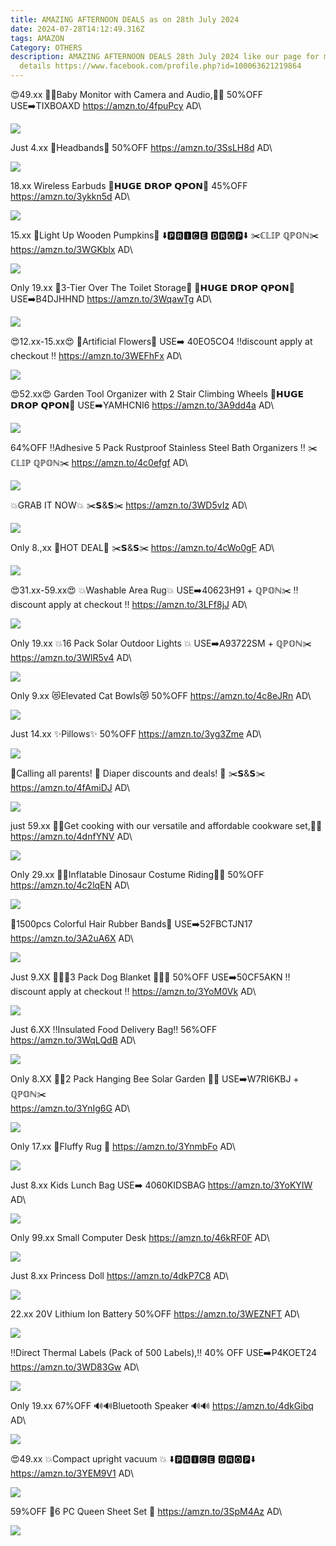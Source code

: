 ```yaml
---
title: AMAZING AFTERNOON DEALS as on 28th July 2024
date: 2024-07-28T14:12:49.316Z
tags: AMAZON
Category: OTHERS
description: AMAZING AFTERNOON DEALS 28th July 2024 like our page for more
  details https://www.facebook.com/profile.php?id=100063621219864
---
```

😍49.xx
💞💞Baby Monitor with Camera and Audio,💞💞 
50%OFF
USE➡️TIXBOAXD
https://amzn.to/4fpuPcy
AD\
<!--StartFragment-->

![](https://m.media-amazon.com/images/I/61qrGWXOZjL._AC_SL1500_.jpg)

<!--EndFragment-->

Just 4.xx
💞Headbands💞
50%OFF
https://amzn.to/3SsLH8d
AD\
<!--StartFragment-->

![](https://m.media-amazon.com/images/I/71SX21VxT6L._SL1500_.jpg)

<!--EndFragment-->

18.xx
Wireless Earbuds
💸𝗛𝗨𝗚𝗘 𝗗𝗥𝗢𝗣 𝗤𝗣𝗢𝗡💸
45%OFF
https://amzn.to/3ykkn5d
AD\
<!--StartFragment-->

![](https://m.media-amazon.com/images/I/71tP-u4CsIL._AC_SL1500_.jpg)

<!--EndFragment-->

15.xx
🎃Light Up Wooden Pumpkins🎃
⬇️🅿🆁🅸🅲🅴 🅳🆁🅾🅿⬇️
✂️ℂ𝕃𝕀ℙ ℚℙ𝕆ℕ✂️
https://amzn.to/3WGKblx
AD\
<!--StartFragment-->

![](https://m.media-amazon.com/images/I/71KQMtNUEXL._AC_SL1500_.jpg)

<!--EndFragment-->

Only 19.xx
🚽3-Tier Over The Toilet Storage🚽
💸𝗛𝗨𝗚𝗘 𝗗𝗥𝗢𝗣 𝗤𝗣𝗢𝗡💸
USE➡️B4DJHHND 
https://amzn.to/3WqawTg
AD\
<!--StartFragment-->

![](https://m.media-amazon.com/images/I/81uUzFKKGhL._AC_SL1500_.jpg)

<!--EndFragment-->

😍12.xx-15.xx😍
💐Artificial Flowers💐
USE➡️ 40EO5CO4
‼️discount apply at checkout ‼️
https://amzn.to/3WEFhFx
AD\
<!--StartFragment-->

![](https://m.media-amazon.com/images/I/9191zaBR1IL._AC_SL1500_.jpg)

<!--EndFragment-->

😍52.xx😍
Garden Tool Organizer with 2 Stair Climbing Wheels
💸𝗛𝗨𝗚𝗘 𝗗𝗥𝗢𝗣 𝗤𝗣𝗢𝗡💸
USE➡️YAMHCNI6
https://amzn.to/3A9dd4a
AD\
<!--StartFragment-->

![](https://m.media-amazon.com/images/I/81jCQh+ZcFL._AC_SL1500_.jpg)

<!--EndFragment-->

64%OFF
‼️Adhesive 5 Pack Rustproof Stainless Steel Bath Organizers ‼️
✂️ℂ𝕃𝕀ℙ ℚℙ𝕆ℕ✂️
https://amzn.to/4c0efgf
AD\
<!--StartFragment-->

![](https://m.media-amazon.com/images/I/81RLgrUwG5L._AC_SL1500_.jpg)

<!--EndFragment-->

💥GRAB IT NOW💥
✂️𝗦&𝗦✂️
https://amzn.to/3WD5vIz
AD\
<!--StartFragment-->

![](https://m.media-amazon.com/images/I/81K018-rBPL._SL1500_.jpg)

<!--EndFragment-->

Only 8.,xx
💙HOT DEAL💙
✂️𝗦&𝗦✂️
https://amzn.to/4cWo0gF
AD\
<!--StartFragment-->

![](https://m.media-amazon.com/images/I/81q-Lgm-C+L._SL1500_.jpg)

<!--EndFragment-->

😍31.xx-59.xx😍
💥Washable Area Rug💥
USE➡️40623H91  + ℚℙ𝕆ℕ✂️
‼️discount apply at checkout ‼️
https://amzn.to/3LFf8jJ
AD\
<!--StartFragment-->

![](https://m.media-amazon.com/images/I/81qOu8x7k4L._AC_SL1500_.jpg)

<!--EndFragment-->

Only 19.xx
💥16 Pack Solar Outdoor Lights 💥
USE➡️A93722SM + ℚℙ𝕆ℕ✂️
https://amzn.to/3WlR5v4
AD\
<!--StartFragment-->

![](https://m.media-amazon.com/images/I/91YpdW4FhTL._AC_SL1500_.jpg)

<!--EndFragment-->

Only 9.xx
😻Elevated Cat Bowls😻
50%OFF
https://amzn.to/4c8eJRn
AD\
<!--StartFragment-->

![](https://m.media-amazon.com/images/I/71fzfl1zm4L._AC_SL1500_.jpg)

<!--EndFragment-->

Just 14.xx
✨Pillows✨
50%OFF
https://amzn.to/3yg3Zme
AD\
<!--StartFragment-->

![](https://m.media-amazon.com/images/I/61eZzeIZaXL._AC_SL1500_.jpg)

<!--EndFragment-->

📣Calling all parents! 📣
Diaper discounts and deals! 🎉
✂️𝗦&𝗦✂️
https://amzn.to/4fAmiDJ
AD\
<!--StartFragment-->

![](https://m.media-amazon.com/images/I/81YBy1sBjUL._AC_SL1500_.jpg)

<!--EndFragment-->

just 59.xx
🥘🍳Get cooking with our versatile and affordable cookware set,🥘🍳
https://amzn.to/4dnfYNV
AD\
<!--StartFragment-->

![](https://m.media-amazon.com/images/I/61IQo2W19LL._AC_SL1500_.jpg)

<!--EndFragment-->

Only 29.xx
🦖🦖Inflatable Dinosaur Costume Riding🦖🦖
50%OFF
https://amzn.to/4c2lqEN
AD\
<!--StartFragment-->

![](https://m.media-amazon.com/images/I/915qkuwmgzL._AC_SX679_.jpg)

<!--EndFragment-->

💞1500pcs Colorful Hair Rubber 
Bands💞
USE➡️52FBCTJN17
https://amzn.to/3A2uA6X
AD\
<!--StartFragment-->

![](https://m.media-amazon.com/images/I/91IYY+Pr-CL._SL1500_.jpg)

<!--EndFragment-->

Just 9.XX
🐶🐾🐶3 Pack Dog Blanket 🐶🐾🐶
50%OFF
USE➡️50CF5AKN
‼️discount apply at checkout ‼️
https://amzn.to/3YoM0Vk
AD\
<!--StartFragment-->

![](https://m.media-amazon.com/images/I/81jtSinALVL._AC_SL1500_.jpg)

<!--EndFragment-->

Just 6.XX
‼️Insulated Food Delivery Bag‼️
56%OFF
https://amzn.to/3WqLQdB
AD\
<!--StartFragment-->

![](https://m.media-amazon.com/images/I/81lTyVGvuUL._AC_SL1500_.jpg)

<!--EndFragment-->

Only 8.XX
🐝🐝2 Pack Hanging Bee Solar
 Garden 🐝🐝
USE➡️W7RI6KBJ + ℚℙ𝕆ℕ✂️\
https://amzn.to/3YnIg6G
AD\
<!--StartFragment-->

![](https://m.media-amazon.com/images/I/71bllHw6E0L._AC_SL1500_.jpg)

<!--EndFragment-->

Only 17.xx
🖤Fluffy Rug 🖤
https://amzn.to/3YnmbFo
AD\
<!--StartFragment-->

![](https://m.media-amazon.com/images/I/91PvbLOT3SL._AC_SL1500_.jpg)

<!--EndFragment-->

Just 8.xx
Kids Lunch Bag 
USE➡️ 4060KIDSBAG 
https://amzn.to/3YoKYIW
AD\
<!--StartFragment-->

![](https://m.media-amazon.com/images/I/71JJuyHZDtL._AC_SL1200_.jpg)

<!--EndFragment-->

Only 99.xx
Small Computer Desk 
https://amzn.to/46kRF0F
AD\
<!--StartFragment-->

![](https://m.media-amazon.com/images/I/71GTKIwifRL._AC_SL1500_.jpg)

<!--EndFragment-->

Just 8.xx
Princess Doll
https://amzn.to/4dkP7C8
AD\
<!--StartFragment-->

![](https://m.media-amazon.com/images/I/91XHhPL-jnL._AC_SL1500_.jpg)

<!--EndFragment-->

22.xx
20V Lithium Ion Battery
50%OFF
https://amzn.to/3WEZNFT
AD\
<!--StartFragment-->

![](https://m.media-amazon.com/images/I/81YxP8O+hwL._AC_SL1500_.jpg)

<!--EndFragment-->

‼️Direct Thermal Labels (Pack of 500 Labels),‼️
40% OFF
USE➡️P4KOET24
https://amzn.to/3WD83Gw
AD\
<!--StartFragment-->

![](https://m.media-amazon.com/images/I/61EBtI+VBPL._AC_SL1500_.jpg)

<!--EndFragment-->

Only 19.xx
67%OFF
🔊🔊Bluetooth Speaker 🔊🔊
https://amzn.to/4dkGibq
AD\
<!--StartFragment-->

![](https://m.media-amazon.com/images/I/81djh1gfUwL._AC_SL1500_.jpg)

<!--EndFragment-->

😍49.xx
💥Compact upright vacuum 💥
 ⬇️🅿🆁🅸🅲🅴 🅳🆁🅾🅿⬇️
https://amzn.to/3YEM9V1
AD\
<!--StartFragment-->

![](https://m.media-amazon.com/images/I/81Kt8vJ5pRL._AC_SL1500_.jpg)

<!--EndFragment-->

59%OFF
🚨6 PC Queen Sheet Set 🚨
https://amzn.to/3SpM4Az
AD\
<!--StartFragment-->

![](https://m.media-amazon.com/images/I/71wv3D6w-vL._AC_SL1500_.jpg)

<!--EndFragment-->